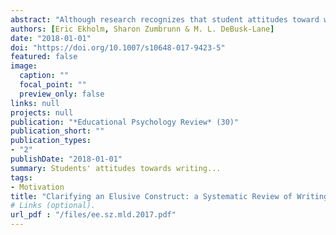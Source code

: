 ```yaml
---
abstract: "Although research recognizes that student attitudes toward writing have the poten- tial to influence a variety of writing outcomes, there is no consensus as to what writing attitude signifies. Further, disparities between conceptualizations of writing attitude make the extant literature difficult to reconcile. In the present study, we systematically review writing attitude research published between 1990 and 2017. Our search procedure and quality analysis led to the retention of 46 articles examining the writing attitudes of students and teachers. Relatively few studies (n = 10) provided an explicit definition of writing attitudes. Further, although the authors of many studies (n = 16) conceptualized writing attitude as including a measure of liking/disliking writing, there was considerable variability in both conceptualization and operationalization throughout the literature, with some studies including measures of self- efficacy, perceived value, and other related constructs. Student writing attitudes were measured in a majority of the included studies (n = 33), and teacher writing attitudes were measured in substantially fewer studies (n = 6). Based on the findings of this review, we offer suggestions for researchers making inferences from studies of writing attitudes. Themes of the reviewed literature and implications for future research are also discussed."
authors: [Eric Ekholm, Sharon Zumbrunn & M. L. DeBusk-Lane]
date: "2018-01-01"
doi: "https://doi.org/10.1007/s10648-017-9423-5"
featured: false
image:
  caption: ""
  focal_point: ""
  preview_only: false
links: null
projects: null
publication: "*Educational Psychology Review* (30)"
publication_short: ""
publication_types:
- "2"
publishDate: "2018-01-01"
summary: Students' attitudes towards writing...
tags:
- Motivation
title: "Clarifying an Elusive Construct: a Systematic Review of Writing Attitudes"
# Links (optional).
url_pdf : "/files/ee.sz.mld.2017.pdf"
---
```




